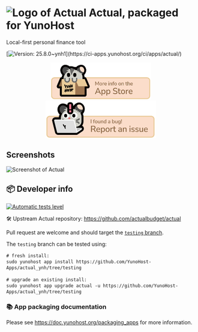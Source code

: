 <!--
N.B.: This README was automatically generated by <https://github.com/YunoHost/apps_tools/blob/main/readme_generator>
It shall NOT be edited by hand.
-->

<h1>
  <img src="https://raw.githubusercontent.com/YunoHost/apps/main/logos/actual.png" width="32px" alt="Logo of Actual">
  Actual, packaged for YunoHost
</h1>

Local-first personal finance tool

[![Version: 25.8.0~ynh1](https://img.shields.io/badge/Version-25.8.0~ynh1-rgba(0,150,0,1)?style=for-the-badge)](https://ci-apps.yunohost.org/ci/apps/actual/)

<div align="center">
<a href="https://apps.yunohost.org/app/actual"><img height="100px" src="https://github.com/YunoHost/yunohost-artwork/raw/refs/heads/main/badges/neopossum-badges/badge_more_info_on_the_appstore.svg"/></a>
<a href="https://github.com/YunoHost-Apps/actual_ynh/issues"><img height="100px" src="https://github.com/YunoHost/yunohost-artwork/raw/refs/heads/main/badges/neopossum-badges/badge_report_an_issue.svg"/></a>
</div>


## Screenshots
![Screenshot of Actual](./doc/screenshots/screenshot.png)

## 📦 Developer info

[![Automatic tests level](https://apps.yunohost.org/badge/cilevel/actual)](https://ci-apps.yunohost.org/ci/apps/actual/)

🛠️ Upstream Actual repository: <https://github.com/actualbudget/actual>

Pull request are welcome and should target the [`testing` branch](https://github.com/YunoHost-Apps/actual_ynh/tree/testing).

The `testing` branch can be tested using:
```
# fresh install:
sudo yunohost app install https://github.com/YunoHost-Apps/actual_ynh/tree/testing

# upgrade an existing install:
sudo yunohost app upgrade actual -u https://github.com/YunoHost-Apps/actual_ynh/tree/testing
```

### 📚 App packaging documentation

Please see <https://doc.yunohost.org/packaging_apps> for more information.